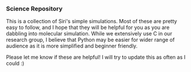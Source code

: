 ### Science Repository

This is a collection of Siri's simple simulations. Most of these are pretty easy to follow, and I hope that they will be helpful for you as you are dabbling into molecular simulation. While we extensively use C in our research group, I believe that Python may be easier for wider range of audience as it is more simplified and beginner friendly.

Please let me know if these are helpful! I will try to update this as often as I could :) 